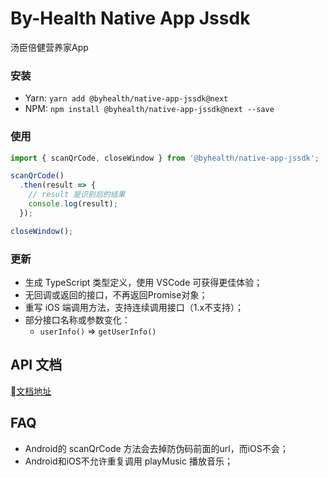 # By-Health Native App Jssdk

汤臣倍健营养家App

### 安装

 * Yarn: `yarn add @byhealth/native-app-jssdk@next`
 * NPM: `npm install @byhealth/native-app-jssdk@next --save`

### 使用

```javascript
import { scanQrCode, closeWindow } from '@byhealth/native-app-jssdk';

scanQrCode()
  .then(result => {
    // result 是识别后的结果
    console.log(result);
  });

closeWindow();
```

### 更新

 * 生成 TypeScript 类型定义，使用 VSCode 可获得更佳体验；
 * 无回调或返回的接口，不再返回Promise对象；
 * 重写 iOS 端调用方法，支持连续调用接口（1.x不支持）；
 * 部分接口名称或参数变化：
   - `userInfo()` => `getUserInfo()`

## API 文档

[文档地址](https://by-healthfed.github.io/native-app-jssdk/)

## FAQ
 - Android的 scanQrCode 方法会去掉防伪码前面的url，而iOS不会；
 - Android和iOS不允许重复调用 playMusic 播放音乐；
